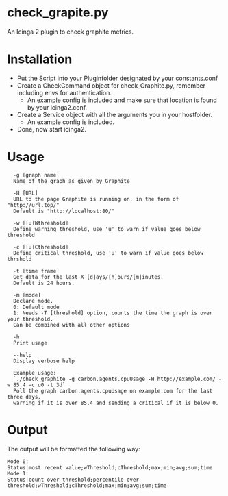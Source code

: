 # check\_grapite.py


An Icinga 2 plugin to check graphite metrics.

# Installation

* Put the Script into your Pluginfolder designated by your constants.conf  
* Create a CheckCommand object for check_Graphite.py, remember including envs for authentication.
  * An example config is included and make sure that location is found by your icinga2.conf.  
* Create a Service object with all the arguments you in your hostfolder.    
  * An example config is included.  
* Done, now start icinga2.  

# Usage

```
  -g [graph name]
  Name of the graph as given by Graphite

  -H [URL]  
  URL to the page Graphite is running on, in the form of "http://url.top/"  
  Default is "http://localhost:80/"
                      
  -w [[u]Wthreshold]  
  Define warning threshold, use 'u' to warn if value goes below threshold

  -c [[u]Cthreshold]  
  Define critical threshold, use 'u' to warn if value goes below thrshold
  
  -t [time frame]  
  Get data for the last X [d]ays/[h]ours/[m]inutes.  
  Default is 24 hours.
  
  -m [mode]  
  Declare mode.  
  0: Default mode  
  1: Needs -T [threshold] option, counts the time the graph is over your threshold.  
  Can be combined with all other options  
   
  -h  
  Print usage

  --help  
  Display verbose help

  Example usage:  
  `./check_graphite -g carbon.agents.cpuUsage -H http://example.com/ -w 85.4 -c u0 -t 3d`  
  Poll the graph carbon.agents.cpuUsage on example.com for the last three days,  
  warning if it is over 85.4 and sending a critical if it is below 0.
```

# Output

The output will be formatted the following way:  

```
Mode 0: 
Status|most recent value;wThreshold;cThreshold;max;min;avg;sum;time   
Mode 1: 
Status|count over threshold;percentile over threshold;wThreshold;cThreshold;max;min;avg;sum;time  
```

